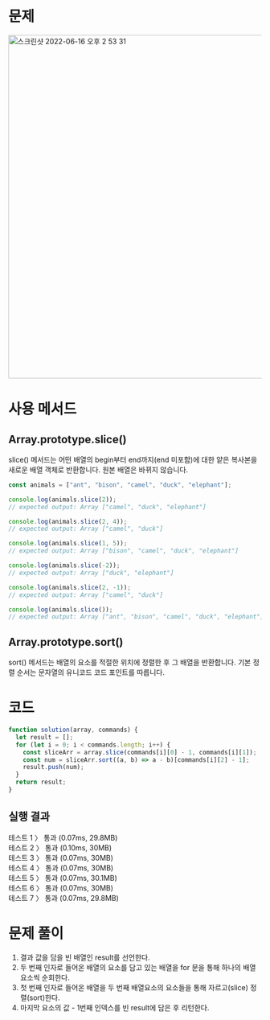 # 문제

<img width="683" alt="스크린샷 2022-06-16 오후 2 53 31" src="https://user-images.githubusercontent.com/71131248/174001351-d1e6ebbc-2d1a-44b6-8311-d8a739b31b8b.png">

# 사용 메서드

## Array.prototype.slice() <br/>

slice() 메서드는 어떤 배열의 begin부터 end까지(end 미포함)에 대한 얕은 복사본을 새로운 배열 객체로 반환합니다. 원본 배열은 바뀌지 않습니다.

```javascript
const animals = ["ant", "bison", "camel", "duck", "elephant"];

console.log(animals.slice(2));
// expected output: Array ["camel", "duck", "elephant"]

console.log(animals.slice(2, 4));
// expected output: Array ["camel", "duck"]

console.log(animals.slice(1, 5));
// expected output: Array ["bison", "camel", "duck", "elephant"]

console.log(animals.slice(-2));
// expected output: Array ["duck", "elephant"]

console.log(animals.slice(2, -1));
// expected output: Array ["camel", "duck"]

console.log(animals.slice());
// expected output: Array ["ant", "bison", "camel", "duck", "elephant"]
```

## Array.prototype.sort()

sort() 메서드는 배열의 요소를 적절한 위치에 정렬한 후 그 배열을 반환합니다. 기본 정렬 순서는 문자열의 유니코드 코드 포인트를 따릅니다.

# 코드

```javascript
function solution(array, commands) {
  let result = [];
  for (let i = 0; i < commands.length; i++) {
    const sliceArr = array.slice(commands[i][0] - 1, commands[i][1]);
    const num = sliceArr.sort((a, b) => a - b)[commands[i][2] - 1];
    result.push(num);
  }
  return result;
}
```

## 실행 결과

테스트 1 〉 통과 (0.07ms, 29.8MB)<br />
테스트 2 〉 통과 (0.10ms, 30MB)<br />
테스트 3 〉 통과 (0.07ms, 30MB)<br />
테스트 4 〉 통과 (0.07ms, 30MB)<br />
테스트 5 〉 통과 (0.07ms, 30.1MB)<br />
테스트 6 〉 통과 (0.07ms, 30MB)<br />
테스트 7 〉 통과 (0.07ms, 29.8MB)

# 문제 풀이

1. 결과 값을 담을 빈 배열인 result를 선언한다.
2. 두 번째 인자로 들어온 배열의 요소를 담고 있는 배열을 for 문을 통해 하나의 배열 요소씩 순회한다.
3. 첫 번째 인자로 들어온 배열을 두 번째 배열요소의 요소들을 통해 자르고(slice) 정렬(sort)한다.
4. 마지막 요소의 값 - 1번째 인덱스를 빈 result에 담은 후 리턴한다.
